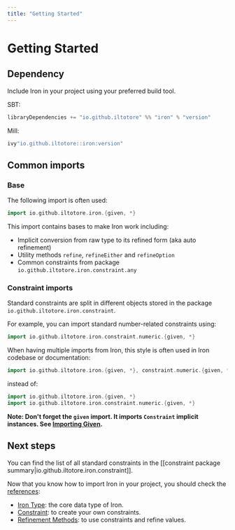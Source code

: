 ```yaml
---
title: "Getting Started"
---
```


# Getting Started

## Dependency

Include Iron in your project using your preferred build tool.

SBT: 

```scala
libraryDependencies += "io.github.iltotore" %% "iron" % "version"
```

Mill:

```scala
ivy"io.github.iltotore::iron:version"
```

## Common imports

### Base

The following import is often used:

```scala
import io.github.iltotore.iron.{given, *}
```

This import contains bases to make Iron work including:

- Implicit conversion from raw type to its refined form (aka auto refinement)
- Utility methods `refine`, `refineEither` and `refineOption`
- Common constraints from package `io.github.iltotore.iron.constraint.any`

### Constraint imports

Standard constraints are split in different objects stored in the package `io.github.iltotore.iron.constraint`.

For example, you can import standard number-related constraints using:

```scala
import io.github.iltotore.iron.constraint.numeric.{given, *}
```

When having multiple imports from Iron, this style is often used in Iron codebase or documentation:

```scala
import io.github.iltotore.iron.{given, *}, constraint.numeric.{given, *}
```

instead of:

```scala
import io.github.iltotore.iron.{given, *}
import io.github.iltotore.iron.constraint.numeric.{given, *}
```

**Note: Don't forget the `given` import. It imports `Constraint` implicit instances. See [Importing Given](http://dotty.epfl.ch/docs/reference/contextual/given-imports.html).**

## Next steps

You can find the list of all standard constraints in the [[constraint package summary|io.github.iltotore.iron.constraint]].

Now that you know how to import Iron in your project, you should check the [references](reference/index.md):
- [Iron Type](reference/iron-type.md): the core data type of Iron.
- [Constraint](reference/constraint.md): to create your own constraints.
- [Refinement Methods](reference/refinement.md): to use constraints and refine values.